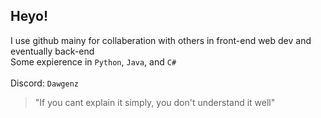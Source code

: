 ## Heyo!
I use github mainy for collaberation with others in front-end web dev and eventually back-end<br>
Some expierence in `Python`, `Java`, and `C#`
<br>
<br>
Discord: `Dawgenz`
> "If you cant explain it simply, you don't understand it well"
